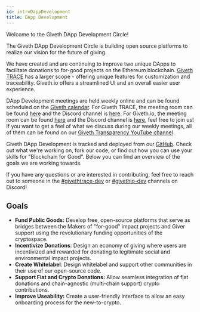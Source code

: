 ```yaml
---
id: introDappDevelopment
title: DApp Development
---
```

Welcome to the Giveth DApp Development Circle!

The Giveth DApp Development Circle is building open source platforms to realize our vision for the future of giving.

We have created and are continuing to improve two unique DApps to facilitate donations to for-good projects on the Ethereum blockchain. [Giveth TRACE](https://beta.giveth.io/) has a larger scope - offering unique features for customization and traceability. Giveth.io offers a streamlined UI and an overall easier user experience.

DApp Development meetings are held weekly online and can be found scheduled on the [Giveth calendar](https://calendar.google.com/calendar/u/0/r?cid=givethdotio@gmail.com). For Giveth TRACE, the meeting room can be found [here](https://breakout.interspace.chat/giveth1-dev) and the Discord channel is [here](https://discord.gg/3CakWxZt). For Giveth.io, the meeting room can be found [here](https://breakout.interspace.chat/giveth2-dev) and the Discord channel is [here](https://discord.gg/Ckfu4GrA), feel free to join us! If you want to get a feel of what we discuss during our weekly meetings, all of them can be found on our [Giveth Transparency YouTube channel](https://www.youtube.com/channel/UCdqmP4axeI1hNmX20aZsOwg).

Giveth DApp Development is tracked and deployed from our [GitHub](https://github.com/Giveth). Check out what we're working on, fork our code, or find out how you can use your skills for "Blockchain for Good". Below you can find an overview of the goals we are working towards.

If you have any questions or are interested in contributing, feel free to reach out to someone in the [#givethtrace-dev](https://discord.gg/3CakWxZt) or [#givethio-dev](https://discord.gg/Ckfu4GrA) channels on Discord!

## Goals
- **Fund Public Goods:** Develop free, open-source platforms that serve as bridges between the Makers of "for-good" impact projects and Giver support using the revolutionary funding opportunities of the cryptospace.
- **Incentivize Donations**: Design an economy of giving where users are incentivized and rewarded for donating to legitimate social and environmental impact projects.
- **Create Whitelabel**: Design whitelabel and support other communities in their use of our open-source code.
- **Support Fiat and Crypto Donations:** Allow seamless integration of fiat donations and chain-agnostic (multi-chain support) crypto contributions.
- **Improve Useability:** Create a user-friendly interface to allow an easy onboarding process for the new-to-crypto.

